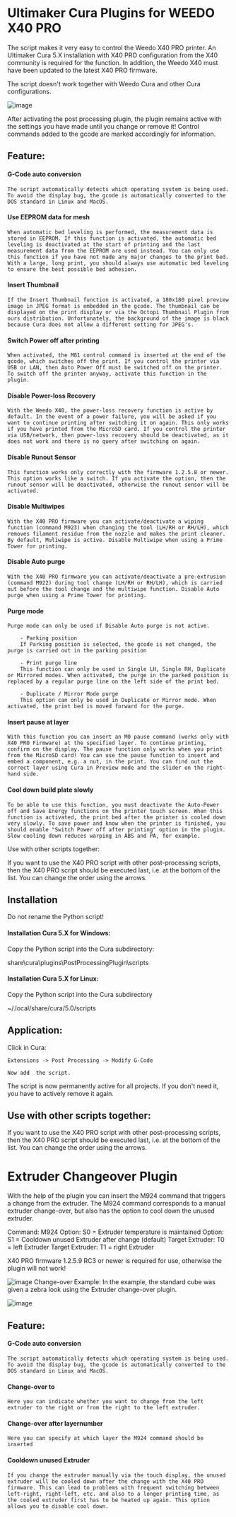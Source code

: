 # Ultimaker Cura Plugins for WEEDO X40 PRO
The script makes it very easy to control the Weedo X40 PRO printer. An Ultimaker Cura 5.X installation with X40 PRO configuration from the X40 community is required for the function. In addition, the Weedo X40 must have been updated to the latest X40 PRO firmware.

The script doesn't work together with Weedo Cura and other Cura configurations.

![image](http://www.x40-community.org/images/x40/Weedo_X40_PRO_Cura_Plugin-200.png)

After activating the post processing plugin, the plugin remains active with the settings you have made until you change or remove it! Control commands added to the gcode are marked accordingly for information.

## Feature:

####    G-Code auto conversion
    The script automatically detects which operating system is being used. To avoid the display bug, the gcode is automatically converted to the DOS standard in Linux and MacOS.

####    Use EEPROM data for mesh
    When automatic bed leveling is performed, the measurement data is stored in EEPROM. If this function is activated, the automatic bed leveling is deactivated at the start of printing and the last measurement data from the EEPROM are used instead. You can only use this function if you have not made any major changes to the print bed. With a large, long print, you should always use automatic bed leveling to ensure the best possible bed adhesion.

####    Insert Thumbnail
    If the Insert Thumbnail function is activated, a 180x180 pixel preview image in JPEG format is embedded in the gcode. The thumbnail can be displayed on the print display or via the Octopi Thumbnail Plugin from ours distribution. Unfortunately, the background of the image is black because Cura does not allow a different setting for JPEG's.

####    Switch Power off after printing
    When activated, the M81 control command is inserted at the end of the gcode, which switches off the print. If you control the printer via USB or LAN, then Auto Power Off must be switched off on the printer. To switch off the printer anyway, activate this function in the plugin. 

####    Disable Power-loss Recovery
    With the Weedo X40, the power-loss recovery function is active by default. In the event of a power failure, you will be asked if you want to continue printing after switching it on again. This only works if you have printed from the MicroSD card. If you control the printer via USB/network, then power-loss recovery should be deactivated, as it does not work and there is no query after switching on again.
     
####    Disable Runout Sensor
    This function works only correctly with the firmware 1.2.5.8 or newer. This option works like a switch. If you activate the option, then the runout sensor will be deactivated, otherwise the runout sensor will be activated.

####    Disable Multiwipes
    With the X40 PRO firmware you can activate/deactivate a wiping function (command M923) when changing the tool (LH/RH or RH/LH), which removes filament residue from the nozzle and makes the print cleaner. By default, Muliwipe is active. Disable Multiwipe when using a Prime Tower for printing.

####    Disable Auto purge
    With the X40 PRO firmware you can activate/deactivate a pre-extrusion (command M922) during tool change (LH/RH or RH/LH), which is carried out before the tool change and the multiwipe function. Disable Auto purge when using a Prime Tower for printing.

####    Purge mode
    Purge mode can only be used if Disable Auto purge is not active.

        - Parking position
        If Parking position is selected, the gcode is not changed, the purge is carried out in the parking position
    
        - Print purge line
        This function can only be used in Single LH, Single RH, Duplicate or Mirrored modes. When activated, the purge in the parked position is replaced by a regular purge line on the left side of the print bed.
    
        - Duplicate / Mirror Mode purge
        This option can only be used in Duplicate or Mirror mode. When activated, the print bed is moved forward for the purge.


####    Insert pause at layer
    With this function you can insert an M0 pause command (works only with X40 PRO Firmware) at the specified layer. To continue printing, confirm on the display. The pause function only works when you print from the MicroSD card! You can use the pause function to insert and embed a component, e.g. a nut, in the print. You can find out the correct layer using Cura in Preview mode and the slider on the right-hand side.

####    Cool down build plate slowly
    To be able to use this function, you must deactivate the Auto-Power off and Save Energy functions on the printer touch screen. When this function is activated, the print bed after the printer is cooled down very slowly. To save power and know when the printer is finished, you should enable "Switch Power off after printing" option in the plugin. Slow cooling down reduces warping in ABS and PA, for example.

 
Use with other scripts together:



If you want to use the X40 PRO script with other post-processing scripts, then the X40 PRO script should be executed last, i.e. at the bottom of the list. You can change the order using the arrows.

## Installation
Do not rename the Python script!

#### Installation Cura 5.X for Windows:

Copy the Python script into the Cura subdirectory:

share\cura\plugins\PostProcessingPlugin\scripts

 

#### Installation Cura 5.X for Linux:

Copy the Python script into the Cura subdirectory

~/.local/share/cura/5.0/scripts

 
## Application:

Click in Cura:

    Extensions -> Post Processing -> Modify G-Code

    Now add  the script.

The script is now permanently active for all projects. If you don't need it, you have to actively remove it again. 



## Use with other scripts together:

If you want to use the X40 PRO script with other post-processing scripts, then the X40 PRO script should be executed last, i.e. at the bottom of the list. You can change the order using the arrows.



# Extruder Changeover Plugin

With the help of the plugin you can insert the M924 command that triggers a change from the extruder. The M924 command corresponds to a manual extruder change-over, but also has the option to cool down the unused extruder.

Command: M924
Option: S0 = Extruder temperature is maintained
Option: S1 = Cooldown unused Extruder after change (default)
Target Extruder: T0 = left Extruder
Target Extruder: T1 = right Extruder

X40 PRO firmware 1.2.5.9 RC3 or newer is required for use, otherwise the plugin will not work!

![image](http://www.x40-community.org/images/x40/ExtruderChangeover.png)
Change-over Example:
In the example, the standard cube was given a zebra look using the Extruder change-over plugin.

![image](http://www.x40-community.org/images/x40/Change-over_example.jpg)

## Feature:

####    G-Code auto conversion
    The script automatically detects which operating system is being used. To avoid the display bug, the gcode is automatically converted to the DOS standard in Linux and MacOS.

####    Change-over to
    Here you can indicate whether you want to change from the left extruder to the right or from the right to the left extruder.

####    Change-over after layernumber
    Here you can specify at which layer the M924 command should be inserted

####    Cooldown unused Extruder
    If you change the extruder manually via the touch display, the unused extruder will be cooled down after the change with the X40 PRO firmware. This can lead to problems with frequent switching between left-right, right-left, etc. and also to a longer printing time, as the cooled extruder first has to be heated up again. This option allows you to disable cool down.
